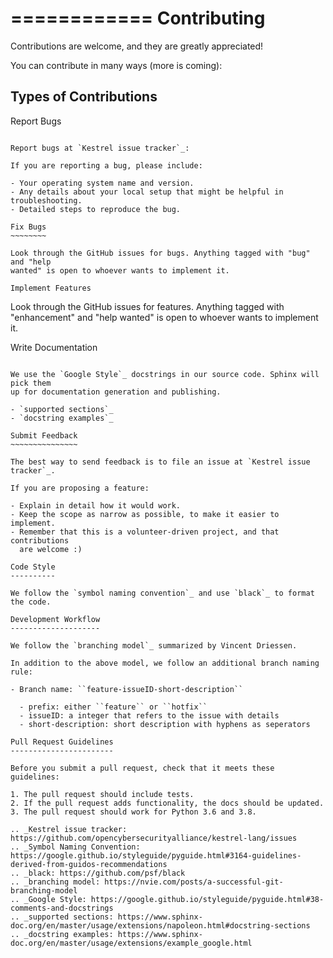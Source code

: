 ============
Contributing
============

Contributions are welcome, and they are greatly appreciated!

You can contribute in many ways (more is coming):

Types of Contributions
----------------------

Report Bugs
~~~~~~~~~~~

Report bugs at `Kestrel issue tracker`_:

If you are reporting a bug, please include:

- Your operating system name and version.
- Any details about your local setup that might be helpful in troubleshooting.
- Detailed steps to reproduce the bug.

Fix Bugs
~~~~~~~~

Look through the GitHub issues for bugs. Anything tagged with "bug" and "help
wanted" is open to whoever wants to implement it.

Implement Features
~~~~~~~~~~~~~~~~~~

Look through the GitHub issues for features. Anything tagged with "enhancement"
and "help wanted" is open to whoever wants to implement it.

Write Documentation
~~~~~~~~~~~~~~~~~~~

We use the `Google Style`_ docstrings in our source code. Sphinx will pick them
up for documentation generation and publishing.

- `supported sections`_
- `docstring examples`_

Submit Feedback
~~~~~~~~~~~~~~~

The best way to send feedback is to file an issue at `Kestrel issue tracker`_.

If you are proposing a feature:

- Explain in detail how it would work.
- Keep the scope as narrow as possible, to make it easier to implement.
- Remember that this is a volunteer-driven project, and that contributions
  are welcome :)

Code Style
----------

We follow the `symbol naming convention`_ and use `black`_ to format the code.

Development Workflow
--------------------

We follow the `branching model`_ summarized by Vincent Driessen.

In addition to the above model, we follow an additional branch naming rule:

- Branch name: ``feature-issueID-short-description``

  - prefix: either ``feature`` or ``hotfix``
  - issueID: a integer that refers to the issue with details
  - short-description: short description with hyphens as seperators

Pull Request Guidelines
-----------------------

Before you submit a pull request, check that it meets these guidelines:

1. The pull request should include tests.
2. If the pull request adds functionality, the docs should be updated.
3. The pull request should work for Python 3.6 and 3.8.

.. _Kestrel issue tracker: https://github.com/opencybersecurityalliance/kestrel-lang/issues
.. _Symbol Naming Convention: https://google.github.io/styleguide/pyguide.html#3164-guidelines-derived-from-guidos-recommendations
.. _black: https://github.com/psf/black
.. _branching model: https://nvie.com/posts/a-successful-git-branching-model
.. _Google Style: https://google.github.io/styleguide/pyguide.html#38-comments-and-docstrings
.. _supported sections: https://www.sphinx-doc.org/en/master/usage/extensions/napoleon.html#docstring-sections
.. _docstring examples: https://www.sphinx-doc.org/en/master/usage/extensions/example_google.html
